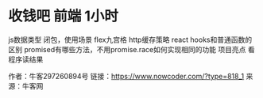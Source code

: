 # 收钱吧 前端 1小时

js数据类型
闭包，使用场景
flex九宫格
http缓存策略
react hooks和普通函数的区别
promised有哪些方法，不用promise.race如何实现相同的功能
项目亮点
看程序读结果



作者：牛客297260894号
链接：https://www.nowcoder.com/?type=818_1
来源：牛客网